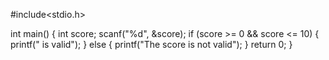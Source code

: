 #include<stdio.h>

int main() {
	int score;
	scanf("%d", &score);
	if (score >= 0 && score <= 10) {
		printf(" is valid");
	} else {
		printf("The score is not valid");
	}
	return 0;
}
